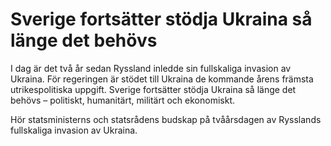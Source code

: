 # Sverige fortsätter stödja Ukraina så länge det behövs

I dag är det två år sedan Ryssland inledde sin fullskaliga invasion av Ukraina. För regeringen är stödet till Ukraina de kommande årens främsta utrikespolitiska uppgift. Sverige fortsätter stödja Ukraina så länge det behövs – politiskt, humanitärt, militärt och ekonomiskt.


Hör statsministerns och statsrådens budskap på tvåårsdagen av Rysslands fullskaliga invasion av Ukraina.
